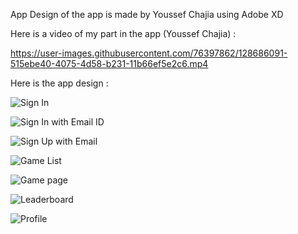 App Design of the app is made by Youssef Chajia using Adobe XD

Here is a video of my part in the app (Youssef Chajia) :

https://user-images.githubusercontent.com/76397862/128686091-515ebe40-4075-4d58-b231-11b66ef5e2c6.mp4

Here is the app design :

![Sign In](https://user-images.githubusercontent.com/76397862/128643444-47b24ee0-95a0-4926-be2e-bc3a35197506.png) 

![Sign In with Email ID](https://user-images.githubusercontent.com/76397862/128643443-8649a812-a18a-4b71-bf8b-c149891ce97a.png)

![Sign Up with Email](https://user-images.githubusercontent.com/76397862/128643446-6b80e17f-d111-4abf-8704-d9221ca94872.png)

![Game List](https://user-images.githubusercontent.com/76397862/128643447-6c13f877-6aec-4732-901e-db1e30f1f93f.png)

![Game page](https://user-images.githubusercontent.com/76397862/128643448-a823315f-777b-4d29-9a50-044ab970461d.png)

![Leaderboard](https://user-images.githubusercontent.com/76397862/128643439-1cf34f9d-ace5-43fd-b3e1-c74cd5e909bb.png)

![Profile](https://user-images.githubusercontent.com/76397862/128643441-b507279c-a032-4ddb-b708-77fdc3273f49.png)

